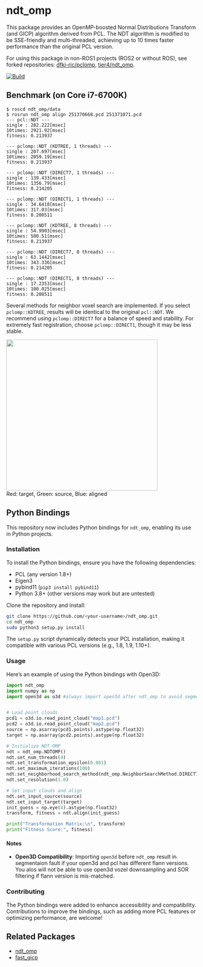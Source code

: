 # ndt_omp

This package provides an OpenMP-boosted Normal Distributions Transform (and GICP) algorithm derived from PCL. The NDT algorithm is modified to be SSE-friendly and multi-threaded, achieving up to 10 times faster performance than the original PCL version.

For using this package in non-ROS1 projects (ROS2 or without ROS), see forked repositories: [dfki-ric/pclomp](https://github.com/dfki-ric/pclomp), [tier4/ndt_omp](https://github.com/tier4/ndt_omp).

[![Build](https://github.com/koide3/ndt_omp/actions/workflows/build.yml/badge.svg)](https://github.com/koide3/ndt_omp/actions/workflows/build.yml)

## Benchmark (on Core i7-6700K)
```
$ roscd ndt_omp/data
$ rosrun ndt_omp align 251370668.pcd 251371071.pcd
--- pcl::NDT ---
single : 282.222[msec]
10times: 2921.92[msec]
fitness: 0.213937

--- pclomp::NDT (KDTREE, 1 threads) ---
single : 207.697[msec]
10times: 2059.19[msec]
fitness: 0.213937

--- pclomp::NDT (DIRECT7, 1 threads) ---
single : 139.433[msec]
10times: 1356.79[msec]
fitness: 0.214205

--- pclomp::NDT (DIRECT1, 1 threads) ---
single : 34.6418[msec]
10times: 317.03[msec]
fitness: 0.208511

--- pclomp::NDT (KDTREE, 8 threads) ---
single : 54.9903[msec]
10times: 500.51[msec]
fitness: 0.213937

--- pclomp::NDT (DIRECT7, 8 threads) ---
single : 63.1442[msec]
10times: 343.336[msec]
fitness: 0.214205

--- pclomp::NDT (DIRECT1, 8 threads) ---
single : 17.2353[msec]
10times: 100.025[msec]
fitness: 0.208511
```

Several methods for neighbor voxel search are implemented. If you select `pclomp::KDTREE`, results will be identical to the original `pcl::NDT`. We recommend using `pclomp::DIRECT7` for a balance of speed and stability. For extremely fast registration, choose `pclomp::DIRECT1`, though it may be less stable.

<img src="data/screenshot.png" height="400px" /><br>
Red: target, Green: source, Blue: aligned

## Python Bindings

This repository now includes Python bindings for `ndt_omp`, enabling its use in Python projects.

### Installation
To install the Python bindings, ensure you have the following dependencies:
- PCL (any version 1.8+)
- Eigen3
- pybind11 (`pip3 install pybind11`)
- Python 3.8+ (other versions may work but are untested)

Clone the repository and install:
```bash
git clone https://github.com/<your-username>/ndt_omp.git
cd ndt_omp
sudo python3 setup.py install
```

The `setup.py` script dynamically detects your PCL installation, making it compatible with various PCL versions (e.g., 1.8, 1.9, 1.10+).

### Usage
Here’s an example of using the Python bindings with Open3D:
```python
import ndt_omp
import numpy as np
import open3d as o3d #always import open3d after ndt_omp to avoid segmentation fault


# Load point clouds
pcd1 = o3d.io.read_point_cloud("map1.pcd")
pcd2 = o3d.io.read_point_cloud("map2.pcd")
source = np.asarray(pcd1.points).astype(np.float32)
target = np.asarray(pcd2.points).astype(np.float32)

# Initialize NDT-OMP
ndt = ndt_omp.NDTOMP()
ndt.set_num_threads(4)
ndt.set_transformation_epsilon(0.001)
ndt.set_maximum_iterations(100)
ndt.set_neighborhood_search_method(ndt_omp.NeighborSearchMethod.DIRECT7)  
ndt.set_resolution(1.0)

# Set input clouds and align
ndt.set_input_source(source)
ndt.set_input_target(target)
init_guess = np.eye(4).astype(np.float32)
transform, fitness = ndt.align(init_guess)

print("Transformation Matrix:\n", transform)
print("Fitness Score:", fitness)
```

#### Notes
- **Open3D Compatibility**: Importing `open3d` before `ndt_omp` result in segmentaion fault if your open3d and pcl has different flann versions. You alos will not be able to use open3d vozel downsampling and SOR filtering if flann version is mis-matched.


### Contributing
The Python bindings were added to enhance accessibility and compatibility. Contributions to improve the bindings, such as adding more PCL features or optimizing performance, are welcome!

## Related Packages
- [ndt_omp](https://github.com/koide3/ndt_omp)
- [fast_gicp](https://github.com/SMRT-AIST/fast_gicp)

